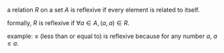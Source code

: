 a relation $R$ on a set $A$ is reflexive if every element is related to itself.

formally, $R$ is reflexive if $\forall a \in A, (a,a) \in R$.

example: $\leq$ (less than or equal to) is reflexive because for any number $a$, $a \leq a$.